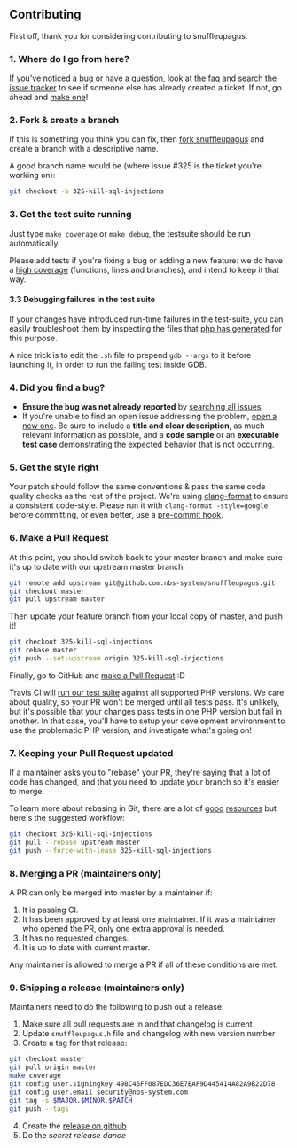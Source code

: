 ## Contributing

First off, thank you for considering contributing to snuffleupagus.

### 1. Where do I go from here?

If you've noticed a bug or have a question,
look at the [faq](https://snuffleupagus.readthedocs.io/faq.html) and
[search the issue tracker](https://github.com/nbs-system/snuffleupagus/issues)
to see if someone else has already created a ticket. If not, go ahead and
[make one](https://github.com/nbs-system/snuffleupagus/issues/new)!

### 2. Fork & create a branch

If this is something you think you can fix,
then [fork snuffleupagus](https://help.github.com/articles/fork-a-repo) and
create a branch with a descriptive name.

A good branch name would be (where issue #325 is the ticket you're working on):

```sh
git checkout -b 325-kill-sql-injections
```

### 3. Get the test suite running

Just type `make coverage` or `make debug`, the testsuite should be run
automatically.

Please add tests if you're fixing a bug or adding a new feature: we do have a
[high coverage](https://coveralls.io/github/nbs-system/snuffleupagus?branch=master)
(functions, lines and branches), and intend to keep it that way.

#### 3.3 Debugging failures in the test suite

If your changes have introduced run-time failures in the test-suite, you can
easily troubleshoot them by inspecting the files that
[php has generated](https://qa.php.net/write-test.php#analyzing-failing-tests)
for this purpose.

A nice trick is to edit the `.sh` file to prepend `gdb --args` to it before
launching it, in order to run the failing test inside GDB.


### 4. Did you find a bug?

* **Ensure the bug was not already reported** by
  [searching all issues](https://github.com/nbs-system/snuffleupagus/issues?q=).
* If you're unable to find an open issue addressing the problem,
  [open a new one](https://github.com/nbs-system/snuffleupagus/issues/new).
  Be sure to include a **title and clear description**,
  as much relevant information as possible, and a **code sample**
  or an **executable test case** demonstrating the expected behavior that is not
  occurring.


### 5. Get the style right

Your patch should follow the same conventions & pass the same code quality
checks as the rest of the project. We're using [clang-format](http://clang.llvm.org/docs/ClangFormat.html) to
ensure a consistent code-style. Please run it with `clang-format -style=google`
before committing, or even better, use a [pre-commit hook](https://github.com/andrewseidl/githook-clang-format).

### 6. Make a Pull Request

At this point, you should switch back to your master branch and make sure it's
up to date with our upstream master branch:

```sh
git remote add upstream git@github.com:nbs-system/snuffleupagus.git
git checkout master
git pull upstream master
```

Then update your feature branch from your local copy of master, and push it!

```sh
git checkout 325-kill-sql-injections
git rebase master
git push --set-upstream origin 325-kill-sql-injections
```

Finally, go to GitHub and [make a Pull Request](https://help.github.com/articles/creating-a-pull-request) :D

Travis CI will [run our test suite](https://travis-ci.org/nbs-system/snuffleupagus)
against all supported PHP versions. We care about quality, so your PR won't be
merged until all tests pass. It's unlikely, but it's possible that your changes
pass tests in one PHP version but fail in another. In that case, you'll have to
setup your development environment to use the problematic PHP version, and
investigate what's going on!

### 7. Keeping your Pull Request updated

If a maintainer asks you to "rebase" your PR, they're saying that a lot of code
has changed, and that you need to update your branch so it's easier to merge.

To learn more about rebasing in Git, there are a lot of [good](http://git-scm.com/book/en/Git-Branching-Rebasing)
[resources](https://help.github.com/articles/interactive-rebase) but here's the suggested workflow:

```sh
git checkout 325-kill-sql-injections
git pull --rebase upstream master
git push --force-with-lease 325-kill-sql-injections
```

### 8. Merging a PR (maintainers only)

A PR can only be merged into master by a maintainer if:

1. It is passing CI.
2. It has been approved by at least one maintainer. If it was a maintainer who
   opened the PR, only one extra approval is needed.
3. It has no requested changes.
4. It is up to date with current master.

Any maintainer is allowed to merge a PR if all of these conditions are met.

### 9. Shipping a release (maintainers only)

Maintainers need to do the following to push out a release:

1. Make sure all pull requests are in and that changelog is current
2. Update `snuffleupagus.h` file and changelog with new version number
3. Create a tag for that release:

  ```sh
  git checkout master
  git pull origin master
  make coverage
  git config user.signingkey 498C46FF087EDC36E7EAF9D445414A82A9B22D78
  git config user.email security@nbs-system.com
  git tag -s $MAJOR.$MINOR.$PATCH
  git push --tags
  ```

4. Create the [release on github](https://github.com/nbs-system/snuffleupagus/releases)
5. Do the *secret release dance*
